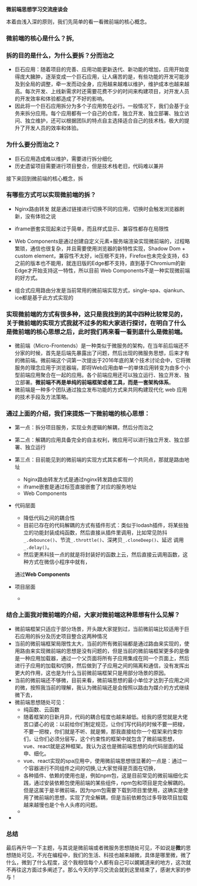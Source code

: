 **微前端思想学习交流座谈会**

本着由浅入深的原则，我们先简单的看一看微前端的核心概念。

### 微前端的核心是什么？拆,

### 拆的目的是什么，为什么要拆？分而治之

- 巨石应用：随着项目的完善、应用功能更新迭代、新功能的增加，应用开始变得庞大臃肿，逐渐变成一个巨石应用，让人痛苦的是，有些功能的开发可能涉及到全局的调整，牵一发而动全身，应用越来越难以维护，维护成本也越来越高。每次开发、上线新需求时还需要花费不少的时间来构建项目，对开发人员的开发效率和体验都造成了不好的影响。
- 因此将一个巨石应用拆分为多个子应用势在必行。一般情况下，我们会基于业务来拆分应用。每个应用都有一个自己的仓库，独立开发、独立部署、独立访问、独立维护，还可以根据团队的特点自主选择适合自己的技术栈，极大的提升了开发人员的效率和体验。

### 为什么要分而治之？

- 巨石应用造成难以维护，需要进行拆分细化
- 历史遗留项目需要进行项目整合，但是技术栈老旧，代码难以兼并

接下来回到微前端的核心概念，拆

### 有哪些方式可以实现微前端的拆？ 

- Nginx路由转发 就是通过链接进行切换不同的应用，切换时会触发浏览器刷新，没有体验之说
- iframe嵌套实现起来过于简单，而且样式显示、兼容性都存在局限性

- Web Components是通过创建自定义元素+服务端渲染实现微前端的，过程略繁琐，通信也很复杂，并且需要使用浏览器的新特性实现，Shadow Dom + custom  element，兼容性不太好，ie压根不支持，Firefox也未完全支持，63之前的版本也不能用，就连旧版的Edge都不支持，直到基于Chromium的新Edge才开始支持这一特性，所以目前 Web Components不是一种实现微前端的好方式。
- 组合式应用路由分发是当前常用的微前端实现方式，single-spa、qiankun、ice都是基于此方式实现的

### 实现微前端的方式有很多种，这只是我找到的其中四种比较常见的，关于微前端的实现方式我就不过多的和大家进行探讨，在明白了什么是微前端的核心思想之后，此时我们再来看一看到底什么是微前端。

- 微前端（Micro-Frontends）是一种类似于微服务的架构，在当年前后端还不分家的时候，首先是后端先暴露出了问题，然后出现的微服务思想，后来才有的微前端。微前端这个词第一次提出于2016年底的某个技术讨论会中，它将微服务的理念应用于浏览器端，即将Web应用由单一的单体应用转变为由多个小型前端应用聚合在一起的应用。各个前端应用还可以独立运行、独立开发、独立部署。**微前端不再是单纯的前端框架或者工具，而是一套架构体系**。
- 微前端是一种多个团队通过独立发布功能的方式来共同构建现代化 web 应用的技术手段及方法策略。



### 通过上面的介绍，我们来提炼一下微前端的核心思想：

- 第一点：拆分项目服务，实现业务逻辑的解耦，然后分而治之

- 第二点：解耦的应用具备完全的自主权利，微应用可以进行独立开发、独立部署、独立运行

- 第三点：目前能见到的微前端的实现方式其实都有一个共同点，那就是路由地址
  - Nginx路由转发方式是通过nginx转发路由实现的
  - iframe嵌套是通过标签直接嵌套了对应的服务地址
  - Web Components

- 代码层面

  - 降低代码之间的耦合性
  - 目前已存在的代码解耦的方式有插件形式：类似于lodash插件，将某些独立的功能封装成纯函数，然后直接从插件里调用，比如常见防抖`_.debounce()`、节流`_.throttle()`、深拷贝`_.cloneDeep()`、延迟 调用`_.delay()`。
  - 然后更黑科技一点的就是将封装好的函数上云，然后直接云调用函数，这种方式在微信小程序中就有，

  通过**Web Components**

- 项目层面

  - 

### 结合上面我对微前端的介绍，大家对微前端这种思想有什么见解？

- 微前端框架只适应于部分场景，开头跟大家提到过，当前微前端比较适用于巨石应用的拆分及历史项目整合这两种情况
- 当前的微前端框架局限性太大，当前的所有微前端都是通过路由来实现的，使用路由来实现微前端的思想是没有问题的，但是当前的微前端框架更多的是像是一种应用加载器，通过一个父页面将所有子应用集成在同一个页面上，然后进行子应用的加载和切换，然后做到了子应用之间的隔离和通信，没有发挥出更大的作用，这也是为什么当前微前端框架只是用部分场景的原因。
- 当前的微前端还不够微，目前来看，微前端思想的最小单位才达到子应用之间的微，按照我当前的理解，我认为微前端还是会按照以路由为媒介的方式继续微下去，
- 微前端思想随处可见：
  - 纯函数、云函数
  - 随着框架的日新月异，代码的耦合程度也越来越低。给我的感觉就是大佬苦口婆心的说：以前给你们制定规范，让你们写代码的时候不要一把梭，不要一把梭，你们就是不听、就是懒，那我直接给你一个框架来约束你们，让你们必须分层写，这个约束性的框架中就包含了微前端思想，vue、react就是这种框架。我认为这也是微前端思想的向代码层面的延申、细化。
  - vue、react实现的spa应用中，使用微前端思想很显著的一点是：通过一个容器进行不同组件之间的切换,让大家觉得是页面在切换，
  - 各种插件、依赖的使用也是，例如npm包，这是目前常见的微前端细化实践，通过安装依赖包使用前端的某些组件，npm包和项目是完全解耦的。但是这属于是半微前端，因为npm包需要下载到项目里使用，这确实是使用了微前端的思想，实现了完全解耦，但是当前依赖包过多导致项目加载越来越慢也是个令人头疼的问题。
  - 
- 

### 总结

  最后再升华一下主题，与其说是微前端或者微服务思想随处可见，不如说是**微**的思想随处可见，不光在编程中，我们的生活、科技也越来越微，具体是哪里微，微了什么，微到了什么程度，这个我相信每个人都有自己可以娓娓道来的地方，这次就不再往这方面过多阐述了。那么今天的学习交流会就到这里结束了，感谢大家的参与！

  

